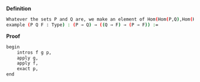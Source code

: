 **Definition**
```sh
Whatever the sets P and Q are, we make an element of Hom(Hom(P,Q),Hom(Hom(Q,∅),Hom(P,∅))).
example (P Q F : Type) : (P → Q) → ((Q → F) → (P → F)) :=
``` 
**Proof**
```sh
begin
    intros f g p,
    apply g,
    apply f,
    exact p,
end
```